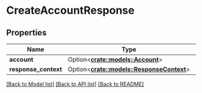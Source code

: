 # CreateAccountResponse

## Properties

Name | Type | Description | Notes
------------ | ------------- | ------------- | -------------
**account** | Option<[**crate::models::Account**](Account.md)> |  | [optional]
**response_context** | Option<[**crate::models::ResponseContext**](ResponseContext.md)> |  | [optional]

[[Back to Model list]](../README.md#documentation-for-models) [[Back to API list]](../README.md#documentation-for-api-endpoints) [[Back to README]](../README.md)


